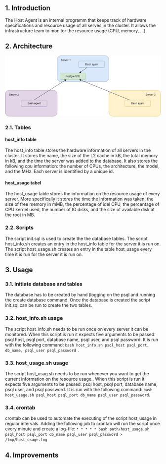

## 1. Introduction
The Host Agent is an internal programm that keeps track of hardware specifications and resource usage of all serves in the cluster. 
It allows the infrastructure team to monitor the resource usage (CPU, memory, ...).

## 2. Architecture
![Cluster](https://github.com/MiriamEA/Linux_Usage_Agent/blob/master/Cluster.jpg)
### 2.1. Tables
#### host_info table
The host_info table stores the hardware information of all servers in the cluster. It stores the name, the size of the L2 cache in kB, the total memory in kB, and the time the server was added to the database. It also stores the following cpu information: the number of CPUs, the architecture, the model, and the MHz. Each server is identified by a unique id.

#### host_usage tabel
The host_usage table stores the information on the resource usage of every server. More specifically it stores the time the information was taken, the size of free memory in mMB, the percentage of idel CPU, the percentage of CPU kernel used, the number of IO disks, and the size of available disk at the root in MB.

### 2.2. Scripts
The script init.sql is used to create the the database tables. The script host_info.sh creates an entry in the host_info table for the server it is run on. The script host_usage.sh creates an entry in the table host_usage every time it is run for the server it is run on.

## 3. Usage
### 3.1. Initiate database and tables
The database has to be created by hand (logging on the psql and running the create database command. Once the database is created the script init.sql can be run to create the two tables.
### 3.2. host_info.sh usage
The script host_info.sh needs to be run once on every server it can be monitored. When this script is run it expects five arguments to be passed: psql host, psql port, database name, psql user, and psql password.
It is run with the following command: ```bash host_info.sh psql_host psql_port, db_name, psql_user psql_password ```.
### 3.3. host_usage.sh usage
The script host_usag.sh needs to be run whenever you want to get the current information on the resource usage.. When this script is run it expects five arguments to be passed: psql host, psql port, database name, psql user, and psql password.
It is run with the following command: ``` bash host_usage.sh psql_host psql_port db_name psql_user psql_password ```.
### 3.4. crontab
crontab can be used to automate the executing of the script host_usage in regular intervals. Adding the following job to crontab will run the script once every minute and create a log-file: 
```* * * * * bash path/host_usage.sh psql_host psql_port db_name psql_user psql_password > /tmp/host_usage.log```

## 4. Improvements
